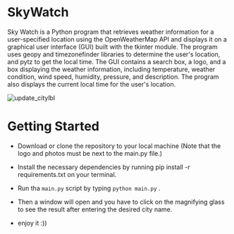 # SkyWatch
Sky Watch is a Python program that retrieves weather information for a user-specified location using the OpenWeatherMap API and displays it on a graphical user interface (GUI) built with the tkinter module. The program uses geopy and timezonefinder libraries to determine the user's location, and pytz to get the local time. The GUI contains a search box, a logo, and a box displaying the weather information, including temperature, weather condition, wind speed, humidity, pressure, and description. The program also displays the current local time for the user's location.

![update_citylbl](https://user-images.githubusercontent.com/90261350/233623854-1eb2474b-b830-4609-8c95-00fdc93e93b5.jpg)




# Getting Started

- Download or clone the repository to your local machine (Note that the logo and photos must be next to the main.py file.)

- Install the necessary dependencies by running pip install -r requirements.txt on your terminal.

- Run tha `main.py` script by typing `python main.py` .

- Then a window will open and you have to click on the magnifying glass to see the result after entering the desired city name.

- enjoy it :))
